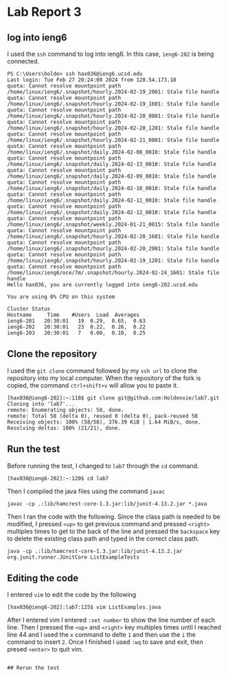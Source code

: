 # Lab Report 3
## log into ieng6
I used the `ssh` command to log into ieng6. In this case, `ieng6-202` is being connected. 
```
PS C:\Users\holde> ssh hax036@ieng6.ucsd.edu
Last login: Tue Feb 27 20:24:00 2024 from 128.54.173.18
quota: Cannot resolve mountpoint path /home/linux/ieng6/.snapshot/hourly.2024-02-19_2001: Stale file handle
quota: Cannot resolve mountpoint path /home/linux/ieng6/.snapshot/hourly.2024-02-19_1601: Stale file handle
quota: Cannot resolve mountpoint path /home/linux/ieng6/.snapshot/hourly.2024-02-20_0801: Stale file handle
quota: Cannot resolve mountpoint path /home/linux/ieng6/.snapshot/hourly.2024-02-20_1201: Stale file handle
quota: Cannot resolve mountpoint path /home/linux/ieng6/.snapshot/hourly.2024-02-21_0801: Stale file handle
quota: Cannot resolve mountpoint path /home/linux/ieng6/.snapshot/daily.2024-02-08_0010: Stale file handle
quota: Cannot resolve mountpoint path /home/linux/ieng6/.snapshot/daily.2024-02-13_0010: Stale file handle
quota: Cannot resolve mountpoint path /home/linux/ieng6/.snapshot/daily.2024-02-09_0010: Stale file handle
quota: Cannot resolve mountpoint path /home/linux/ieng6/.snapshot/daily.2024-02-10_0010: Stale file handle
quota: Cannot resolve mountpoint path /home/linux/ieng6/.snapshot/daily.2024-02-11_0010: Stale file handle
quota: Cannot resolve mountpoint path /home/linux/ieng6/.snapshot/daily.2024-02-12_0010: Stale file handle
quota: Cannot resolve mountpoint path /home/linux/ieng6/.snapshot/weekly.2024-01-21_0015: Stale file handle
quota: Cannot resolve mountpoint path /home/linux/ieng6/.snapshot/hourly.2024-02-20_1601: Stale file handle
quota: Cannot resolve mountpoint path /home/linux/ieng6/.snapshot/hourly.2024-02-20_2001: Stale file handle
quota: Cannot resolve mountpoint path /home/linux/ieng6/.snapshot/hourly.2024-02-19_1201: Stale file handle
quota: Cannot resolve mountpoint path /home/linux/ieng6/oce/7m/.snapshot/hourly.2024-02-24_1601: Stale file handle
Hello hax036, you are currently logged into ieng6-202.ucsd.edu

You are using 0% CPU on this system

Cluster Status 
Hostname     Time    #Users  Load  Averages  
ieng6-201   20:30:01   19  0.29,  0.65,  0.63
ieng6-202   20:30:01   23  0.22,  0.26,  0.22
ieng6-203   20:30:01   7   0.00,  0.10,  0.25 
```

## Clone the repository
I used the `git clone` command followed by my `ssh url` to clone the repository into my local computer.
When the repository of the fork is copied, the command `ctrl+shift+v` will allow you to paste it.
```
[hax036@ieng6-202]:~:118$ git clone git@github.com:Holdenxie/lab7.git
Cloning into 'lab7'...
remote: Enumerating objects: 58, done.
remote: Total 58 (delta 0), reused 0 (delta 0), pack-reused 58
Receiving objects: 100% (58/58), 376.39 KiB | 1.64 MiB/s, done.
Resolving deltas: 100% (21/21), done.
```

## Run the test 
Before running the test, I changed to `lab7` through the `cd` command. 
```
[hax036@ieng6-202]:~:120$ cd lab7
```
Then I compiled the java files using the command `javac` 
```
javac -cp .:lib/hamcrest-core-1.3.jar:lib/junit-4.13.2.jar *.java
```
Then I ran the code with the following. Since the class path is needed to be modified, I pressed `<up>` to get previous command 
and pressed `<right>` multiples times to get to the back of the line and pressed the `backspace` key to delete the existing class path and 
typed in the correct class path. 
```
java -cp .:lib/hamcrest-core-1.3.jar:lib/junit-4.13.2.jar org.junit.runner.JUnitCore ListExampleTests
```
## Editing the code 
I entered `vim` to edit the code by the following 
```
[hax036@ieng6-202]:lab7:125$ vim ListExamples.java
```
After I entered vim I entered `:set number` to show the line number of each line. Then I pressed the `<up>` and `<right>` key multiples times
until I reached line 44 and I used the `x` command to delte `1` and then use the `i` the command to insert `2`. Once I finished I used `:wq` to 
save and exit, then presed `<enter>` to quit vim. 
```

## Rerun the test 
